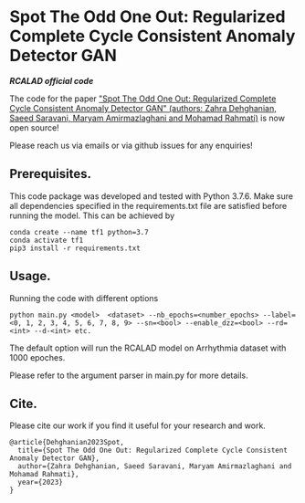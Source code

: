# Spot The Odd One Out: Regularized Complete Cycle Consistent Anomaly Detector GAN
*********RCALAD official code*********

The code for the paper ["Spot The Odd One Out: Regularized Complete Cycle Consistent Anomaly Detector GAN" (authors: Zahra Dehghanian, Saeed Saravani, Maryam Amirmazlaghani and Mohamad Rahmati)](https://arxiv.org/abs/2304.07769) is now open source! 

Please reach us via emails or via github issues for any enquiries!


## Prerequisites.
This code package was developed and tested with Python 3.7.6. Make sure all dependencies specified in the requirements.txt file are satisfied before running the model. This can be achieved by

```
conda create --name tf1 python=3.7
conda activate tf1
pip3 install -r requirements.txt
```


## Usage.

Running the code with different options

```
python main.py <model>  <dataset> --nb_epochs=<number_epochs> --label=<0, 1, 2, 3, 4, 5, 6, 7, 8, 9> --sn=<bool> --enable_dzz=<bool> --rd=<int> --d-<int> etc. 
```
The default option will run the RCALAD model on Arrhythmia dataset with 1000 epoches.

Please refer to the argument parser in main.py for more details.


## Cite.

Please cite our work if you find it useful for your research and work.
```
@article{Dehghanian2023Spot,
  title={Spot The Odd One Out: Regularized Complete Cycle Consistent Anomaly Detector GAN},
  author={Zahra Dehghanian, Saeed Saravani, Maryam Amirmazlaghani and Mohamad Rahmati},
  year={2023}
}
```
